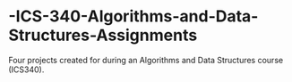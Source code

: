 # -ICS-340-Algorithms-and-Data-Structures-Assignments
Four projects created for during an Algorithms and Data Structures course (ICS340).
